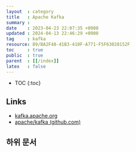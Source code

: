 ```yaml
---
layout  : category
title   : Apache Kafka
summary : 
date    : 2023-04-23 22:07:35 +0900
updated : 2024-04-13 22:46:29 +0900
tag     : kafka
resource: 89/BA2F48-41B3-410F-A771-F5F63028152F
toc     : true
public  : true
parent  : [[/index]]
latex   : false
---
```

* TOC
{:toc}

## Links

- [kafka.apache.org]( https://kafka.apache.org/ )
- [apache/kafka (github.com)]( https://github.com/apache/kafka )

## 하위 문서

<div id="sub-document-list"></div>

